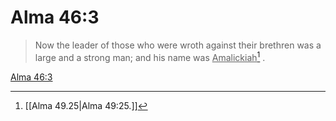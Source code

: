 # Alma 46:3

> Now the leader of those who were wroth against their brethren was a large and a strong man; and his name was <u>Amalickiah</u>[^a] .

[Alma 46:3](https://www.churchofjesuschrist.org/study/scriptures/bofm/alma/46?lang=eng&id=p3#p3)


[^a]: [[Alma 49.25|Alma 49:25.]]
